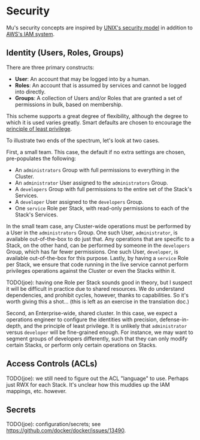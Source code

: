 # Security

Mu's security concepts are inspired by [UNIX's security model](https://en.wikipedia.org/wiki/Unix_security) in addition
to [AWS's IAM system](http://docs.aws.amazon.com/IAM/latest/UserGuide/id.html).

## Identity (Users, Roles, Groups)

There are three primary constructs:

* **User**: An account that may be logged into by a human.
* **Roles**: An account that is assumed by services and cannot be logged into directly.
* **Groups**: A collection of Users and/or Roles that are granted a set of permissions in bulk, based on membership.

This scheme supports a great degree of flexibility, although the degree to which it is used varies greatly.  Smart
defaults are chosen to encourage the [principle of least privilege](
https://en.wikipedia.org/wiki/Principle_of_least_privilege).

To illustrate two ends of the spectrum, let's look at two cases.

First, a small team.  This case, the default if no extra settings are chosen, pre-populates the following:

* An `administrators` Group with full permissions to everything in the Cluster.
* An `administrator` User assigned to the `administrators` Group.
* A `developers` Group with full permissions to the entire set of the Stack's Services.
* A `developer` User assigned to the `developers` Group.
* One `service` Role per Stack, with read-only permissions to each of the Stack's Services.

In the small team case, any Cluster-wide operations must be performed by a User in the `administrators` Group.  One such
User, `administrator`, is available out-of-the-box to do just that.  Any operations that are specific to a Stack, on the
other hand, can be performed by someone in the `developers` Group, which has far fewer permissions.  One such User,
`developer`, is available out-of-the-box for this purpose.  Lastly, by having a `service` Role per Stack, we ensure that
code running in the live service cannot perform privileges operations against the Cluster or even the Stacks within it.

TODO(joe): having one Role per Stack sounds good in theory, but I suspect it will be difficult in practice due to
    shared resources.  We do understand dependencies, and prohibit cycles, however, thanks to capabilities.  So it's
    worth giving this a shot... (this is left as an exercise in the translation doc.)

Second, an Enterprise-wide, shared cluster.  In this case, we expect a operations engineer to configure the identities
with precision, defense-in-depth, and the principle of least privilege.  It is unlikely that `administrator` versus
`developer` will be fine-grained enough.  For instance, we may want to segment groups of developers differently, such
that they can only modify certain Stacks, or perform only certain operations on Stacks.

## Access Controls (ACLs)

TODO(joe): we still need to figure out the ACL "language" to use.  Perhaps just RWX for each Stack.  It's unclear how
    this muddies up the IAM mappings, etc. however.

## Secrets

TODO(joe): configuration/secrets; see https://github.com/docker/docker/issues/13490.


